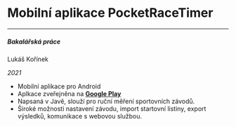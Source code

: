 # Mobilní aplikace PocketRaceTimer
--------------------------

##### Bakalářská práce

Lukáš Kořínek

*2021*

- Mobilní aplikace pro Android
- Aplkace zveřejněna na **[Google Play](https://play.google.com/store/apps/details?id=com.korinek.pocketracetimer&pli=1)**
- Napsaná v Javě, slouží pro ruční měření sportovních závodů.
- Široké možnosti nastavení závodu, import startovní listiny, export výsledků, komunikace s webovou službou.
